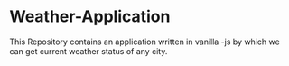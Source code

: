 # Weather-Application
This Repository contains an application written in vanilla -js by which we can get current weather status of any city.
